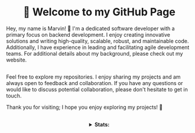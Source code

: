 <div align="center">

  # 🦊 Welcome to my GitHub Page

</div>

Hey, my name is Marvin! 👋 I&apos;m a dedicated software developer with a primary focus on backend development. I enjoy creating innovative solutions and writing high-quality, scalable, robust, and maintainable code. Additionally, I have experience in leading and facilitating agile development teams. For additional details about my background, please check out my website.

##

Feel free to explore my repositories. I enjoy sharing my projects and am always open to feedback and collaboration. If you have any questions or would like to discuss potential collaboration, please don't hesitate to get in touch. 

Thank you for visiting; I hope you enjoy exploring my projects! 🦊 

##

<div align="center">
  <details>
    <summary><b>Stats:</b></summary>
    <img src="https://github.com/ccmvn/ccmvn/blob/master/generated/overview.svg#gh-dark-mode-only" alt="overview">
    <img src="https://github.com/ccmvn/ccmvn/blob/master/generated/languages.svg#gh-dark-mode-only" alt="languages">
  </details>
</div>

